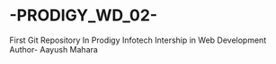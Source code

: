 # -PRODIGY_WD_02-
First Git Repository In Prodigy Infotech Intership in Web Development
Author- Aayush Mahara
